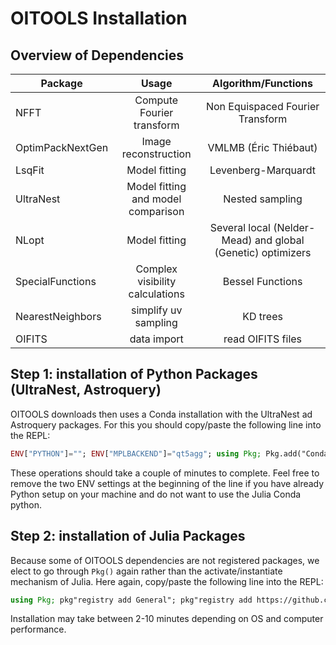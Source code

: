 # OITOOLS Installation

## Overview of Dependencies

| Package       | Usage     | Algorithm/Functions |
| ------------- |:-------------:|:-------------:|
| NFFT      | Compute Fourier transform | Non Equispaced Fourier Transform |
| OptimPackNextGen | Image reconstruction | VMLMB (Éric Thiébaut)
| LsqFit      | Model fitting | Levenberg-Marquardt
| UltraNest | Model fitting and model comparison  |  Nested sampling    |
| NLopt     | Model fitting | Several local (Nelder-Mead) and global (Genetic) optimizers |
| SpecialFunctions | Complex visibility calculations | Bessel Functions
| NearestNeighbors | simplify uv sampling | KD trees |
| OIFITS | data import | read OIFITS files|


## Step 1: installation of Python Packages (UltraNest, Astroquery)

OITOOLS downloads then uses a Conda installation with the UltraNest ad Astroquery packages. For this you should copy/paste the following line into the REPL:
```julia
ENV["PYTHON"]=""; ENV["MPLBACKEND"]="qt5agg"; using Pkg; Pkg.add("Conda"); using Conda; Conda.add("ultranest", channel="conda-forge"); Conda.add("astroquery", channel="astropy");
```
These operations should take a couple of minutes to complete.
Feel free to remove the two ENV settings at the beginning of the line if you have already Python setup on your machine and do not want to use the Julia Conda python.


## Step 2: installation of Julia Packages

Because some of OITOOLS dependencies are not registered packages, we elect to go through ```Pkg()``` again rather than the activate/instantiate mechanism of Julia. Here again, copy/paste the following line into the REPL:
```julia
using Pkg; pkg"registry add General"; pkg"registry add https://github.com/emmt/EmmtRegistry"; Pkg.add(["CFITSIO","AstroTime","Dates","DelimitedFiles","Documenter","DocumenterTools","FITSIO","Glob","LaTeXStrings","LinearAlgebra","FFTW", "NFFT","NLopt","UltraNest","LsqFit","NearestNeighbors","PyCall","PyPlot","Random","SparseArrays","Crayons", "Match", "SpecialFunctions","Statistics","Parameters", "ArrayTools", "LazyAlgebra", "OptimPackNextGen"]); Pkg.add(url="https://github.com/fabienbaron/OIFITS.jl", rev="t4"); Pkg.add(url="https://github.com/fabienbaron/OITOOLS.jl.git")
```
Installation may take between 2-10 minutes depending on OS and computer performance.

